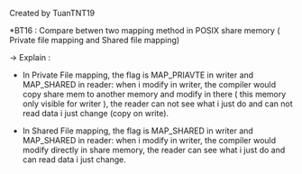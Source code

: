 Created by TuanTNT19

*BT16 : Compare betwen two mapping method in POSIX share memory ( Private file mapping and Shared file mapping)

-> Explain :

- In Private File mapping, the flag is MAP_PRIAVTE in writer and MAP_SHARED in reader: when i modify in writer, the compiler would copy share mem to another memory and modify in there ( this memory only visible for writer ), the reader can not see what i just do and can not read data i just change (copy on write).

- In Shared File mapping, the flag is MAP_SHARED in writer and MAP_SHARED in reader: when i modify in writer, the compiler would modify directly in share memory, the reader can see what i just do and can read data i just change.